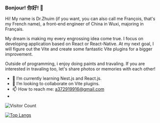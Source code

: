 ### Bonjour! 你好! 👋

Hi! My name is Dr.Zhuim (if you want, you can also call me François, that's my French name), a front-end engineer of China in Wuxi, majoring in Français.

My dream is making my every engrossing idea come true. I focus on developing application based on React or React-Native. At my next goal, I will figure out the Vite and create some fantastic Vite plugins for a bigger improvement.

Outside of programming, i enjoy doing paints and travaling. If you are interested in travaling too, let's share photos or memories with each other!

- 🌱 I’m currently learning Nest.js and React.js.
- 👯 I’m looking to collaborate on Vite plugins.
- 📫 How to reach me: a372919916@gmail.com
- 
![Visitor Count](https://profile-counter.glitch.me/Dr-ZHUIM/count.svg)

[![Top Langs](https://github-readme-stats.vercel.app/api/top-langs/?username=Dr-ZHUIM&layout=compact)](https://github.com/Dr-ZHUIM/github-readme-stats)

